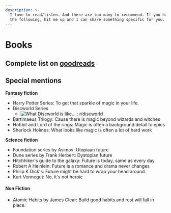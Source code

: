 ```yaml
---
description: >-
  I love to read/listen. And there are too many to recommend. If you have read
  the following, hit me up and I can share something specific for you.
---
```


# Books

## Complete list on [goodreads](https://www.goodreads.com/ivikramtiwari)&#x20;

## Special mentions

**Fantasy fiction**

* Harry Potter Series: To get that sparkle of magic in your life.
* Discworld Series
  * &#x20;![What Discworld is like... : r/discworld](https://preview.redd.it/what-discworld-is-like-v0-sc4n9judt5mc1.jpeg?auto=webp\&s=2f4394c67159548ecfd044bff3214863cf3cdade)
* Bartimaeus Trilogy: Cause there is magic beyond wizards and witches
* Hobbit and Lord of the rings: Magic is often a background detail to epics
* Sherlock Holmes: What looks like magic is often a lot of hard work



**Science fiction**

* Foundation series by Asimov: Utopiaan future
* Dune series by Frank Herbert: Dystopian future
* Hitchhiker's guide to the galaxy: Future is today, same as every day
* Robert A Heinlein: Future is a romance and drama never changes
* Philip K Dick's: Future might be hard to wrap your head around
* Kurt Vonnegut: No, it's not heroic

#### **Non Fiction**

* Atomic Habits by James Clear: Build good habits and rest will fall in place.
